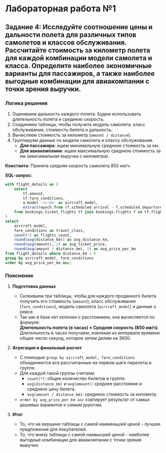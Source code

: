 # Лабораторная работа №1

## Задание 4: Исследуйте соотношение цены и дальности полета для различных типов самолетов и классов обслуживания. Рассчитайте стоимость за километр полета для каждой комбинации модели самолета и класса. Определите наиболее экономичные варианты для пассажиров, а также наиболее выгодные комбинации для авиакомпании с точки зрения выручки.

### Логика решения

1. Оцениваем дальность каждого полета. Будем использовать длительность полета и среднюю скорость.  
2. Соединяем таблицы, чтобы получить модель самолета, класс обслуживания, стоимость билета и дальность.  
3. Вычисляем стоимость за километр (`amount / distance`).  
4. Группируем данные по модели самолета и классу обслуживания.  
   - **Для пассажира:** ищем минимальную среднюю стоимость за км.  
   - **Для авиакомпании:** ищем максимальную среднюю стоимость за км (максимальная выручка с километра).

**Константа:** Принята средняя скорость самолета 850 км/ч.

**SQL-запрос:**
```sql
with flight_details as (
    select
        tf.amount,
        tf.fare_conditions,
        a.model ->>'en' as aircraft_model,
        extract(epoch from (f.scheduled_arrival - f.scheduled_departure)) / 3600 * 850 as distance_km
    from bookings.ticket_flights tf join bookings.flights f on tf.flight_id = f.flight_id join bookings.aircrafts_data a on f.aircraft_code = a.aircraft_code
)
select
    aircraft_model,
    fare_conditions as travel_class,
    count(*) as flights_count,
    round(avg(distance_km)) as avg_distance_km,
    round(avg(amount), 2) as avg_ticket_price,
    round(avg(amount / distance_km), 2) as avg_price_per_km
from flight_details where distance_km > 0
group by aircraft_model, fare_conditions
order by avg_price_per_km asc;
```

### Пояснение

1. **Подготовка данных**
   - Склеиваем три таблицы, чтобы для каждого проданного билета получить его стоимость (`amount`), класс обслуживания (`fare_conditions`), модель самолета (`aircraft_model`) и данные о рейсе.  
   - Так как в базе нет колонки с расстоянием, она вычисляется по формуле:  
     **Длительность полета (в часах) × Средняя скорость (850 км/ч)**.  
     Длительность в часах получаем, извлекая из интервала времени общее число секунд, которое затем делим на 3600.

2. **Агрегация и финальный расчет**
   - С помощью `group by aircraft_model, fare_conditions` объединяются все рассчитанные на первом шаге перелеты в группе.  
   - Для каждой такой группы считаем:  
     - `count(*)`: общее количество билетов в группе.  
     - `avg(distance_km)` и `avg(amount)`: среднее расстояние и среднюю цену билета.  
     - `avg(amount / distance_km)`: среднюю стоимость за километр.  
   - `order by avg_price_per_km asc` сортирует результат от самых дешевых вариантов к самым дорогим.

3. **Итог**
   - То, что на вершине таблицы с самой наименьшей ценой - лучшее предложение для покупателей.  
   - То, что внизу таблицы с самой наивысшей ценой - наиболее выгодные комбинации для авиакомпании с точки зрения выручки.
